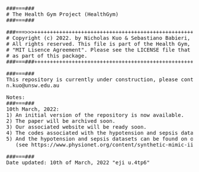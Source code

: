 <pre>
###===### 
# The Health Gym Project (HealthGym)
###===###

###===>>>++++++++++++++++++++++++++++++++++++++++++++++++++++++++++++++++++++++++++++++
# Copyright (c) 2022. by Nicholas Kuo & Sebastiano Babieri, UNSW.                     +
# All rights reserved. This file is part of the Health Gym, and is released under the +
# "MIT Lisence Agreement". Please see the LICENSE file that should have been included +
# as part of this package.                                                            +
###===###++++++++++++++++++++++++++++++++++++++++++++++++++++++++++++++++++++++++++++++

###===###
This repository is currently under construction, please contact NicK via the email address
n.kuo@unsw.edu.au

Notes:
###===###
10th March, 2022:
1) An initial version of the repository is now available.
2) The paper will be archived soon.
3) Our associated website will be ready soon.
4) The codes associated with the hypotension and sepsis datasets are available.
5) And the hypotension and sepsis datasets can be found on our PhysioNet web/
   (see https://www.physionet.org/content/synthetic-mimic-iii-health-gym/1.0.0/)

###===###
Date updated: 10th of March, 2022 "eji u.4tp6"
